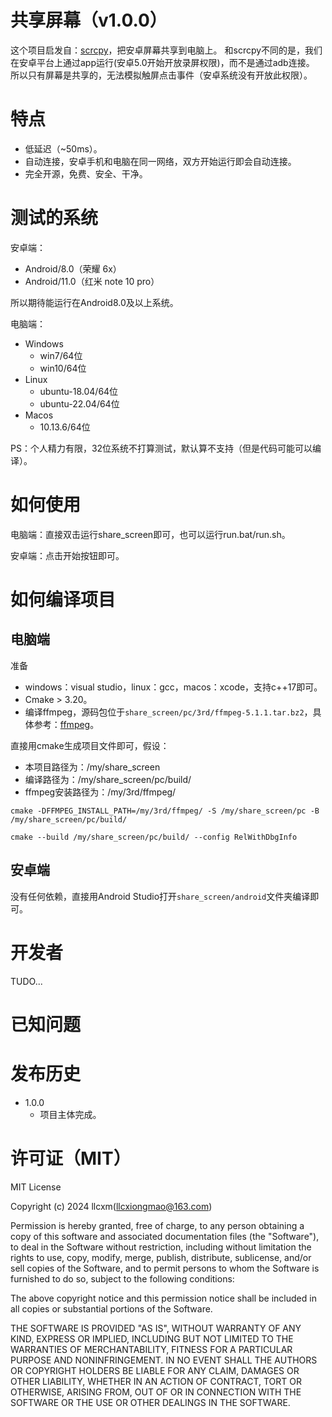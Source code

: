 # 共享屏幕（v1.0.0）
这个项目启发自：[scrcpy](https://github.com/Genymobile/scrcpy)，把安卓屏幕共享到电脑上。
和scrcpy不同的是，我们在安卓平台上通过app运行(安卓5.0开始开放录屏权限)，而不是通过adb连接。
所以只有屏幕是共享的，无法模拟触屏点击事件（安卓系统没有开放此权限）。

# 特点
- 低延迟（~50ms）。
- 自动连接，安卓手机和电脑在同一网络，双方开始运行即会自动连接。
- 完全开源，免费、安全、干净。

# 测试的系统
安卓端：
- Android/8.0（荣耀 6x）
- Android/11.0（红米 note 10 pro）

所以期待能运行在Android8.0及以上系统。

电脑端：
- Windows
    - win7/64位
    - win10/64位
- Linux
    - ubuntu-18.04/64位
    - ubuntu-22.04/64位
- Macos
    - 10.13.6/64位

PS：个人精力有限，32位系统不打算测试，默认算不支持（但是代码可能可以编译）。

# 如何使用
电脑端：直接双击运行share_screen即可，也可以运行run.bat/run.sh。

安卓端：点击开始按钮即可。

# 如何编译项目
## 电脑端

准备
- windows：visual studio，linux：gcc，macos：xcode，支持c++17即可。
- Cmake > 3.20。
- 编译ffmpeg，源码包位于`share_screen/pc/3rd/ffmpeg-5.1.1.tar.bz2`，具体参考：[ffmpeg](./doc/ffmpeg.md)。

直接用cmake生成项目文件即可，假设：
- 本项目路径为：/my/share_screen
- 编译路径为：/my/share_screen/pc/build/
- ffmpeg安装路径为：/my/3rd/ffmpeg/

`cmake -DFFMPEG_INSTALL_PATH=/my/3rd/ffmpeg/ -S /my/share_screen/pc -B /my/share_screen/pc/build/`

`cmake --build /my/share_screen/pc/build/ --config RelWithDbgInfo`

## 安卓端
没有任何依赖，直接用Android Studio打开`share_screen/android`文件夹编译即可。

# 开发者
TUDO...

# 已知问题

# 发布历史
- 1.0.0
    - 项目主体完成。

# 许可证（MIT）
MIT License

Copyright (c) 2024 llcxm(llcxiongmao@163.com)

Permission is hereby granted, free of charge, to any person obtaining a copy
of this software and associated documentation files (the "Software"), to deal
in the Software without restriction, including without limitation the rights
to use, copy, modify, merge, publish, distribute, sublicense, and/or sell
copies of the Software, and to permit persons to whom the Software is
furnished to do so, subject to the following conditions:

The above copyright notice and this permission notice shall be included in all
copies or substantial portions of the Software.

THE SOFTWARE IS PROVIDED "AS IS", WITHOUT WARRANTY OF ANY KIND, EXPRESS OR
IMPLIED, INCLUDING BUT NOT LIMITED TO THE WARRANTIES OF MERCHANTABILITY,
FITNESS FOR A PARTICULAR PURPOSE AND NONINFRINGEMENT. IN NO EVENT SHALL THE
AUTHORS OR COPYRIGHT HOLDERS BE LIABLE FOR ANY CLAIM, DAMAGES OR OTHER
LIABILITY, WHETHER IN AN ACTION OF CONTRACT, TORT OR OTHERWISE, ARISING FROM,
OUT OF OR IN CONNECTION WITH THE SOFTWARE OR THE USE OR OTHER DEALINGS IN THE
SOFTWARE.